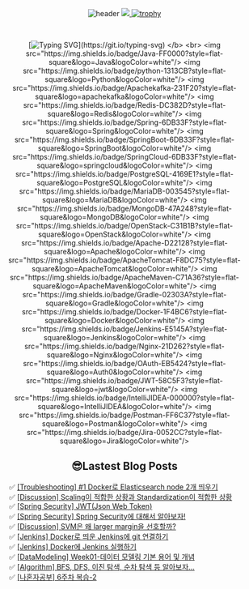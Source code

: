
<div align="center">
  
![header](https://capsule-render.vercel.app/api?type=venom&color=auto&height=300&section=header&text=Hello%Lima!&fontSize=90)
<a href="https://github.com/devxb/gitanimals">
<img src="https://render.gitanimals.org/farms/lima1016"/>
</a>
[![trophy](https://github-profile-trophy.vercel.app/?username=lima1016&row=1)](https://github.com/lima1016/github-profile-trophy)

<br>   
  
</b> [![Typing SVG](https://readme-typing-svg.demolab.com/?lines=🌱+I’m+currently+learning!)](https://git.io/typing-svg) </b> <br>
<img src="https://img.shields.io/badge/Java-FF0000?style=flat-square&logo=Java&logoColor=white"/>
<img src="https://img.shields.io/badge/python-1313CB?style=flat-square&logo=Python&logoColor=white"/>
<img src="https://img.shields.io/badge/Apachekafka-231F20?style=flat-square&logo=apachekafka&logoColor=white"/>
<img src="https://img.shields.io/badge/Redis-DC382D?style=flat-square&logo=Redis&logoColor=white"/>
<img src="https://img.shields.io/badge/Spring-6DB33F?style=flat-square&logo=Spring&logoColor=white"/>
<img src="https://img.shields.io/badge/SpringBoot-6DB33F?style=flat-square&logo=SpringBoot&logoColor=white"/>
<img src="https://img.shields.io/badge/SpringCloud-6DB33F?style=flat-square&logo=springcloud&logoColor=white"/>
<img src="https://img.shields.io/badge/PostgreSQL-4169E1?style=flat-square&logo=PostgreSQL&logoColor=white"/>
<img src="https://img.shields.io/badge/MariaDB-003545?style=flat-square&logo=MariaDB&logoColor=white"/>
<img src="https://img.shields.io/badge/MongoDB-47A248?style=flat-square&logo=MongoDB&logoColor=white"/>
<img src="https://img.shields.io/badge/OpenStack-C31B1B?style=flat-square&logo=OpenStack&logoColor=white"/>
<img src="https://img.shields.io/badge/Apache-D22128?style=flat-square&logo=Apache&logoColor=white"/>
<img src="https://img.shields.io/badge/ApacheTomcat-F8DC75?style=flat-square&logo=ApacheTomcat&logoColor=white"/>
<img src="https://img.shields.io/badge/ApacheMaven-C71A36?style=flat-square&logo=ApacheMaven&logoColor=white"/>
<img src="https://img.shields.io/badge/Gradle-02303A?style=flat-square&logo=Gradle&logoColor=white"/>
<img src="https://img.shields.io/badge/Docker-1F4BC6?style=flat-square&logo=Docker&logoColor=white"/>
<img src="https://img.shields.io/badge/Jenkins-E5145A?style=flat-square&logo=Jenkins&logoColor=white"/>
<img src="https://img.shields.io/badge/Nginx-21D262?style=flat-square&logo=Nginx&logoColor=white"/>
<img src="https://img.shields.io/badge/OAuth-EB5424?style=flat-square&logo=Auth0&logoColor=white"/>
<img src="https://img.shields.io/badge/JWT-58C5F3?style=flat-square&logo=jwt&logoColor=white"/>
<img src="https://img.shields.io/badge/IntelliJIDEA-000000?style=flat-square&logo=IntelliJIDEA&logoColor=white"/>
<img src="https://img.shields.io/badge/Postman-FF6C37?style=flat-square&logo=Postman&logoColor=white"/>
<img src="https://img.shields.io/badge/Jira-0052CC?style=flat-square&logo=Jira&logoColor=white"/>

## 😎Lastest Blog Posts
</div>

<ul>✅ <a href='https://lima1016.tistory.com/187' target='_blank'>[Troubleshooting] #1 Docker로 Elasticsearch node 2개 띄우기</a><br>✅ <a href='https://lima1016.tistory.com/183' target='_blank'>[Discussion] Scaling이 적합한 상황과 Standardization이 적합한 상황</a><br>✅ <a href='https://lima1016.tistory.com/182' target='_blank'>[Spring Security] JWT(Json Web Token)</a><br>✅ <a href='https://lima1016.tistory.com/181' target='_blank'>[Spring Security] Spring Security에 대해서 알아보자!</a><br>✅ <a href='https://lima1016.tistory.com/180' target='_blank'>[Discussion] SVM은 왜 larger margin을 선호할까?</a><br>✅ <a href='https://lima1016.tistory.com/178' target='_blank'>[Jenkins] Docker로 띄운 Jenkins에 git 연결하기</a><br>✅ <a href='https://lima1016.tistory.com/177' target='_blank'>[Jenkins] Docker에 Jenkins 실행하기</a><br>✅ <a href='https://lima1016.tistory.com/167' target='_blank'>[DataModeling] Week01-데이터 모델링 기본 용어 및 개념</a><br>✅ <a href='https://lima1016.tistory.com/160' target='_blank'>[Algorithm] BFS, DFS, 이진 탐색, 순차 탐색 등 알아보자...</a><br>✅ <a href='https://lima1016.tistory.com/165' target='_blank'>[나혼자공부] 6주차 복습-2</a><br></ul>